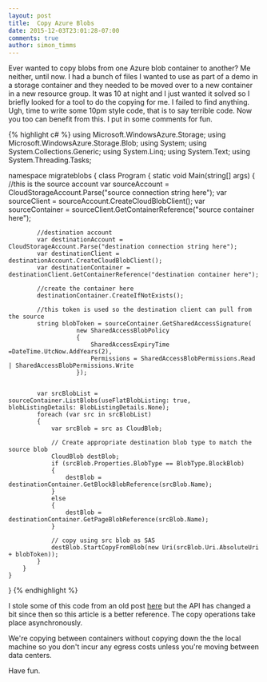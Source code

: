 ```yaml
---
layout: post
title:  Copy Azure Blobs
date: 2015-12-03T23:01:28-07:00
comments: true
author: simon_timms
---
```


Ever wanted to copy blobs from one Azure blob container to another? Me neither, until now. I had a bunch of files I wanted to use as part of a demo in a storage container and they needed to be moved over to a new container in a new resource group. It was 10 at night and I just wanted it solved so I briefly looked for a tool to do the copying for me. I failed to find anything. Ugh, time to write some 10pm style code, that is to say terrible code. Now you too can benefit from this. I put in some comments for fun.

{% highlight c# %}
using Microsoft.WindowsAzure.Storage;
using Microsoft.WindowsAzure.Storage.Blob;
using System;
using System.Collections.Generic;
using System.Linq;
using System.Text;
using System.Threading.Tasks;

namespace migrateblobs
{
    class Program
    {
        static void Main(string[] args)
        {
			//this is the source account
            var sourceAccount = CloudStorageAccount.Parse("source connection string here");
            var sourceClient = sourceAccount.CreateCloudBlobClient();
            var sourceContainer = sourceClient.GetContainerReference("source container here");

            //destination account
            var destinationAccount = CloudStorageAccount.Parse("destination connection string here");
            var destinationClient = destinationAccount.CreateCloudBlobClient();
            var destinationContainer = destinationClient.GetContainerReference("destination container here");
			
			//create the container here
            destinationContainer.CreateIfNotExists();

            //this token is used so the destination client can pull from the source
            string blobToken = sourceContainer.GetSharedAccessSignature(
                       new SharedAccessBlobPolicy
                       {
                           SharedAccessExpiryTime =DateTime.UtcNow.AddYears(2),
                           Permissions = SharedAccessBlobPermissions.Read | SharedAccessBlobPermissions.Write
                       });


            var srcBlobList = sourceContainer.ListBlobs(useFlatBlobListing: true, blobListingDetails: BlobListingDetails.None);
            foreach (var src in srcBlobList)
            {
                var srcBlob = src as CloudBlob;

                // Create appropriate destination blob type to match the source blob
                CloudBlob destBlob;
                if (srcBlob.Properties.BlobType == BlobType.BlockBlob)
                {
                    destBlob = destinationContainer.GetBlockBlobReference(srcBlob.Name);
                }
                else
                {
                    destBlob = destinationContainer.GetPageBlobReference(srcBlob.Name);
                }

                // copy using src blob as SAS
                destBlob.StartCopyFromBlob(new Uri(srcBlob.Uri.AbsoluteUri + blobToken));
            }
        }
    }
}
{% endhighlight %}

I stole some of this code from an old post [here](http://blogs.msdn.com/b/windowsazurestorage/archive/2012/06/12/introducing-asynchronous-cross-account-copy-blob.aspx) but the API has changed a bit since then so this article is a better reference. The copy operations take place asynchronously.

We're copying between containers without copying down the the local machine so you don't incur any egress costs unless you're moving between data centers. 

Have fun. 